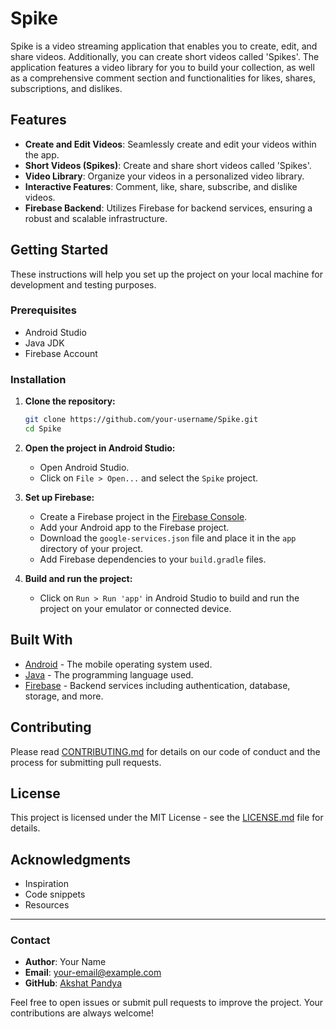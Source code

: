 # Spike

Spike is a video streaming application that enables you to create, edit, and share videos. Additionally, you can create short videos called 'Spikes'. The application features a video library for you to build your collection, as well as a comprehensive comment section and functionalities for likes, shares, subscriptions, and dislikes.

## Features

- **Create and Edit Videos**: Seamlessly create and edit your videos within the app.
- **Short Videos (Spikes)**: Create and share short videos called 'Spikes'.
- **Video Library**: Organize your videos in a personalized video library.
- **Interactive Features**: Comment, like, share, subscribe, and dislike videos.
- **Firebase Backend**: Utilizes Firebase for backend services, ensuring a robust and scalable infrastructure.

## Getting Started

These instructions will help you set up the project on your local machine for development and testing purposes.

### Prerequisites

- Android Studio
- Java JDK
- Firebase Account

### Installation

1. **Clone the repository:**

    ```bash
    git clone https://github.com/your-username/Spike.git
    cd Spike
    ```

2. **Open the project in Android Studio:**

    - Open Android Studio.
    - Click on `File > Open...` and select the `Spike` project.

3. **Set up Firebase:**

    - Create a Firebase project in the [Firebase Console](https://console.firebase.google.com/).
    - Add your Android app to the Firebase project.
    - Download the `google-services.json` file and place it in the `app` directory of your project.
    - Add Firebase dependencies to your `build.gradle` files.

4. **Build and run the project:**

    - Click on `Run > Run 'app'` in Android Studio to build and run the project on your emulator or connected device.

## Built With

- [Android](https://developer.android.com/) - The mobile operating system used.
- [Java](https://www.oracle.com/java/) - The programming language used.
- [Firebase](https://firebase.google.com/) - Backend services including authentication, database, storage, and more.

## Contributing

Please read [CONTRIBUTING.md](CONTRIBUTING.md) for details on our code of conduct and the process for submitting pull requests.

## License

This project is licensed under the MIT License - see the [LICENSE.md](LICENSE.md) file for details.

## Acknowledgments

- Inspiration
- Code snippets
- Resources

---

### Contact

- **Author**: Your Name
- **Email**: your-email@example.com
- **GitHub**: [Akshat Pandya](https://github.com/Akshat-Pandya)

Feel free to open issues or submit pull requests to improve the project. Your contributions are always welcome!
